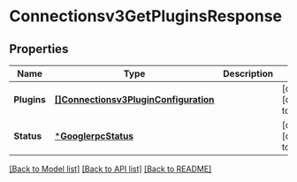 # Connectionsv3GetPluginsResponse

## Properties
Name | Type | Description | Notes
------------ | ------------- | ------------- | -------------
**Plugins** | [**[]Connectionsv3PluginConfiguration**](connectionsv3PluginConfiguration.md) |  | [optional] [default to null]
**Status** | [***GooglerpcStatus**](googlerpcStatus.md) |  | [optional] [default to null]

[[Back to Model list]](../README.md#documentation-for-models) [[Back to API list]](../README.md#documentation-for-api-endpoints) [[Back to README]](../README.md)


